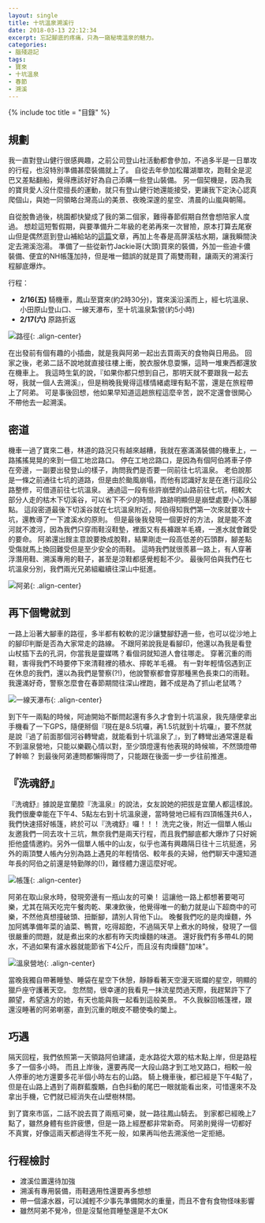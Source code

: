 ```yaml
---
layout: single
title: 十坑溫泉溯溪行
date: 2018-03-13 22:12:34
excerpt: 忘記腳底的疼痛，只為一窺秘境溫泉的魅力。
categories:
- 腦殘遊記
tags:
- 寶來
- 十坑溫泉
- 春節
- 溯溪
---
```


{% include toc title = "目錄" %}

## 規劃
我一直對登山健行很感興趣，之前公司登山社活動都會參加，不過多半是一日單攻的行程，也沒特別準備甚麼裝備就上了。
自從去年參加松蘿湖單攻，跑鞋全是泥巴又差點翻船，覺得應該好好為自己添購一些登山裝備。
另一個契機是，因為我的寶貝愛人沒什麼擅長的運動，就只有登山健行她還能接受，更讓我下定決心認真爬個山，與她一同領略台灣高山的美景、夜晚深邃的星空、清晨的山嵐與朝陽。

自從脫魯過後，桃園都快變成了我的第二個家，難得春節假期自然會想陪家人度過。
想趁這短暫假期，與要準備升二年級的老弟再來一次冒險，原本打算去尾寮山但是偶然逛到登山補給站的[這篇](https://www.keepon.com.tw/thread-901fe7f1-07fc-e711-80d9-901b0e54a4e6.html)文章，再加上冬春是高屏溪枯水期，讓我瞬間決定去溯溪泡湯。
準備了一些從新竹Jackie哥(大頭)買來的裝備，外加一些迪卡儂裝備、便宜的NH帳篷加持，但是唯一錯誤的就是買了兩雙雨鞋，讓兩天的溯溪行程腳底爆炸。

行程：
- **2/16(五)** 騎機車，鳳山至寶來(約2時30分)，寶來溪沿溪而上，經七坑溫泉、小田原山登山口、一線天瀑布，至十坑溫泉紮營(約5小時)
- **2/17(六)** 原路折返

![路徑](/assets/images/album/2018-02-16-十坑溫泉溯溪行/map.jpg){: .align-center}

在出發前有個有趣的小插曲，就是我與阿弟一起出去買兩天的食物與日用品。
回家之後，老弟二話不說地就直接往樓上衝，脫衣服休息耍懶，這時一堆東西都還放在機車上。
我這時生氣的說，『如果你都只想到自己，那明天就不要跟我一起去呀，我就一個人去溯溪』，但是稍晚我覺得這樣情緒處理有點不當，還是在旅程帶上了阿弟。
可是事後回想，他如果早知道這趟旅程這麼辛苦，說不定還會很開心不帶他去一起溯溪。

## 密道
機車一過了寶來二巷，林道的路況只有越來越糟，我就在塞滿滿裝備的機車上，一路搖搖晃晃的來到一個工地岔路口。
停在工地岔路口，是因為有個阿伯將車子停在旁邊，一副要出發登山的樣子，詢問我們是否要一同前往七坑溫泉。
老伯說那是一條之前通往七坑的道路，但是由於颱風崩塌，而他有認識好友是在進行這段公路整修，可借道前往七坑溫泉。
通過這一段有些許崩壁的山路前往七坑，相較大部分人走的枯木下切溪谷，可以省下不少的時間，路跡明顯但是崩壁處要小心落腳點。
這段密道最後下切溪谷就在七坑溫泉附近，阿伯得知我們第一次來就要攻十坑，還教導了一下渡溪水的原則。
但是最後我發現一個更好的方法，就是能不渡河就不渡河，因為我們只穿雨鞋沒鞋墊，裡面又有長褲跟羊毛襪，一進水就會難受的要命。
阿弟還出餿主意說要換成脫鞋，結果剛走一段高低差的石頭群，腳差點受傷就馬上換回難受但是至少安全的雨鞋。
這時我們就很羨慕一路上，有人穿著浮潛用鞋、溯溪專用的鞋子，甚至是涼鞋都感覺輕鬆不少。
最後阿伯與我們在七坑溫泉分別，我們兩光兄弟組繼續往深山中挺進。

![阿弟](/assets/images/album/2018-02-16-十坑溫泉溯溪行/IMG_20180218_090702_071.jpg){: .align-center}

## 再下個彎就到
一路上沿著大腳車的路徑，多半都有較軟的泥沙讓雙腳舒適一些，也可以從沙地上的腳印判斷是否為大家常走的路線。
不跟阿弟說我是看腳印，他還以為我是看登山杖插下去的孔洞，你當我是靈媒嗎？看個洞就知道人會往哪走。
穿著沉重的雨鞋，害得我們不時要停下來清鞋裡的積水、擰乾羊毛襪。
有一對年輕情侶遇到正在休息的我們，還以為我們是警察(?!)，他說警察都會穿那種黑色長束口的雨鞋。
我還滿好奇，警察怎麼會在春節期間往深山裡跑，難不成是為了抓山老鼠嗎？

![一線天瀑布](/assets/images/album/2018-02-16-十坑溫泉溯溪行/IMG_20180218_090702_023.jpg){: .align-center}

到下午一兩點的時候，阿迪開始不斷問起還有多久才會到十坑溫泉，我先隨便拿出手機看了一下GPS，隨便掰個『現在是8.5坑囉，再1.5坑就到十坑囉』，要不然就是說『過了前面那個河谷轉彎處，就能看到十坑溫泉了』，到了轉彎出通常還是看不到溫泉營地，只能以樂觀心情以對，至少頭燈還有他表現的時候嘛，不然頭燈帶了幹嘛？
到最後阿弟連問都懶得問了，只能跟在後面一步一步往前推進。

## 『洗魂舒』
『洗魂舒』據說是宜蘭腔『洗溫泉』的說法，女友說她的把拔是宜蘭人都這樣說。
我們很慶幸能在下午4、5點左右到十坑溫泉邊，當時營地已經有四頂帳篷共6人，我們快速搭好帳篷，終於可以『洗魂舒』囉！！！
洗完之後，附近一個單人帳山友邀我們一同去攻十三坑，無奈我們是兩天行程，而且我們腳底都大爆炸了只好婉拒他盛情邀約。另外一個單人帳中的山友，似乎也滿有興趣隔日往十三坑挺進，另外的兩頂雙人帳內分別為路上遇見的年輕情侶、較年長的夫婦，他們聊天中還知道年長的阿伯之前還是特勤隊的(!)，難怪體力還這麼好呢。

![帳篷](/assets/images/album/2018-02-16-十坑溫泉溯溪行/DSC_0343.jpg){: .align-center}

阿弟在取山泉水時，發現旁邊有一瓶山友的可樂！
這讓他一路上都想著要喝可樂，尤其在隔天吃完午餐肉乾、果凍飲後，他覺得唯一的動力就是山下超商中的可樂，不然他真想撞破頭、扭斷腳，請別人背他下山。
晚餐我們吃的是肉燥麵，外加阿媽準備年菜的滷菜、鴨賞，吃得超飽，不過隔天早上煮水的時候，發現了一個很嚴重的問題，就是煮出來的水都有昨天肉燥麵的味道。
還好我們有多帶4L的開水，不過如果有濾水器就能節省下4公斤，而且沒有肉燥麵"加味"。

![溫泉營地](/assets/images/album/2018-02-16-十坑溫泉溯溪行/DSC_0342.jpg){: .align-center}

當晚我獨自帶著睡墊、睡袋在星空下休憩，靜靜看著天空漫天斑斕的星空，明顯的獵戶座守護著天空。
忽然間，很幸運的我看見一抹流星閃過天際，我趕緊許下了願望，希望遠方的她，有天也能與我一起看到這般美景。
不久我躲回帳篷裡，跟還沒睡著的阿弟喇塞，直到沉重的眼皮不聽使喚的闔上。

## 巧遇
隔天回程，我們依照第一天領路阿伯建議，走水路從大眾的枯木點上岸，但是路程多了一個多小時。
而且上岸後，還要再爬一大段山路才到工地叉路口，相較一般人停車的地方還要多花半個小時左右的山路。
騎上機車後，都已經是下午4點了，但是在山路上遇到了兩群藍腹鷴，白色抖動的尾巴一眼就能看出來，可惜還來不及拿出手機，它們就已經消失在山壁樹林間。

到了寶來市區，二話不說去買了兩瓶可樂，就一路往鳳山騎去。
到家都已經晚上7點了，雖然身體有些許疲憊，但是一路上經歷都非常新奇。
阿弟則覺得一切都好不真實，好像這兩天都過得生不死一般，如果再叫他去溯溪他一定拒絕。

## 行程檢討
- 渡溪位置還待加強
- 溯溪有專用裝備，雨鞋適用性還要再多想想
- 帶一個濾水器，可以減輕不少事先準備開水的重量，而且不會有食物怪味影響
- 雖然阿弟不覺冷，但是沒幫他買睡墊還是不太OK

